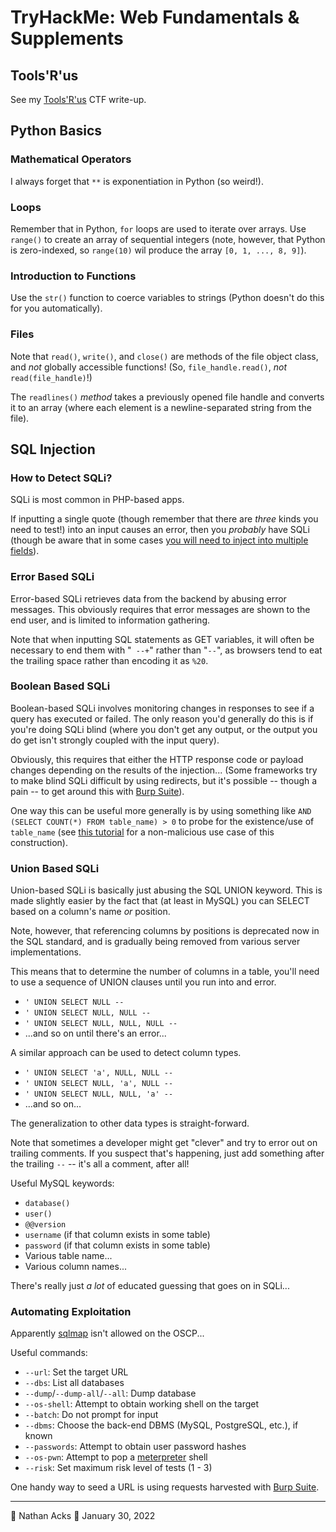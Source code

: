 # TryHackMe: Web Fundamentals & Supplements

## Tools'R'us

See my [Tools'R'us](../notes/tryhackme-tools-r-us.md) CTF write-up.

## Python Basics

### Mathematical Operators

I always forget that `**` is exponentiation in Python (so weird!).

### Loops

Remember that in Python, `for` loops are used to iterate over arrays. Use `range()` to create an array of sequential integers (note, however, that Python is zero-indexed, so `range(10)` wil produce the array `[0, 1, ..., 8, 9]`).

### Introduction to Functions

Use the `str()` function to coerce variables to strings (Python doesn't do this for you automatically).

### Files

Note that `read()`, `write()`, and `close()` are methods of the file object class, and *not* globally accessible functions! (So, `file_handle.read()`, *not* `read(file_handle)`!)

The `readlines()` *method* takes a previously opened file handle and converts it to an array (where each element is a newline-separated string from the file).

## SQL Injection

### How to Detect SQLi?

SQLi is most common in PHP-based apps.

If inputting a single quote (though remember that there are *three* kinds you need to test!) into an input causes an error, then you *probably* have SQLi (though be aware that in some cases [you will need to inject into multiple fields](../notes/tryhackme-web-fundamentals.md)).

### Error Based SQLi

Error-based SQLi retrieves data from the backend by abusing error messages. This obviously requires that error messages are shown to the end user, and is limited to information gathering.

Note that when inputting SQL statements as GET variables, it will often be necessary to end them with "` --+`" rather than "` -- `", as browsers tend to eat the trailing space rather than encoding it as `%20`.

### Boolean Based SQLi

Boolean-based SQLi involves monitoring changes in responses to see if a query has executed or failed. The only reason you'd generally do this is if you're doing SQLi blind (where you don't get any output, or the output you do get isn't strongly coupled with the input query).

Obviously, this requires that either the HTTP response code or payload changes depending on the results of the injection... (Some frameworks try to make blind SQLi difficult by using redirects, but it's possible -- though a pain -- to get around this with [Burp Suite](../notes/burp-suite.md)).

One way this can be useful more generally is by using something like `AND (SELECT COUNT(*) FROM table_name) > 0` to probe for the existence/use of `table_name` (see [this tutorial](https://www.mysqltutorial.org/mysql-subquery/) for a non-malicious use case of this construction).

### Union Based SQLi

Union-based SQLi is basically just abusing the SQL UNION keyword. This is made slightly easier by the fact that (at least in MySQL) you can SELECT based on a column's name *or* position.

Note, however, that referencing columns by positions is deprecated now in the SQL standard, and is gradually being removed from various server implementations.

This means that to determine the number of columns in a table, you'll need to use a sequence of UNION clauses until you run into and error.

* `' UNION SELECT NULL -- `
* `' UNION SELECT NULL, NULL -- `
* `' UNION SELECT NULL, NULL, NULL -- `
* ...and so on until there's an error...

A similar approach can be used to detect column types.

* `' UNION SELECT 'a', NULL, NULL -- `
* `' UNION SELECT NULL, 'a', NULL -- `
* `' UNION SELECT NULL, NULL, 'a' -- `
* ...and so on...

The generalization to other data types is straight-forward.

Note that sometimes a developer might get "clever" and try to error out on trailing comments. If you suspect that's happening, just add something after the trailing ` -- ` -- it's all a comment, after all!

Useful MySQL keywords:

* `database()`
* `user()`
* `@@version`
* `username` (if that column exists in some table)
* `password` (if that column exists in some table)
* Various table name...
* Various column names...

There's really just *a lot* of educated guessing that goes on in SQLi...

### Automating Exploitation

Apparently [sqlmap](../notes/sqlmap.md) isn't allowed on the OSCP...

Useful commands:

* `--url`: Set the target URL
* `--dbs`: List all databases
* `--dump`/`--dump-all`/`--all`: Dump database
* `--os-shell`: Attempt to obtain working shell on the target
* `--batch`: Do not prompt for input
* `--dbms`: Choose the back-end DBMS (MySQL, PostgreSQL, etc.), if known
* `--passwords`: Attempt to obtain user password hashes
* `--os-pwn`: Attempt to pop a [meterpreter](../notes/metasploit.md) shell
* `--risk`: Set maximum risk level of tests (1 - 3)

One handy way to seed a URL is using requests harvested with [Burp Suite](../notes/burp-suite.md).

- - - -

👤 Nathan Acks
📅 January 30, 2022
